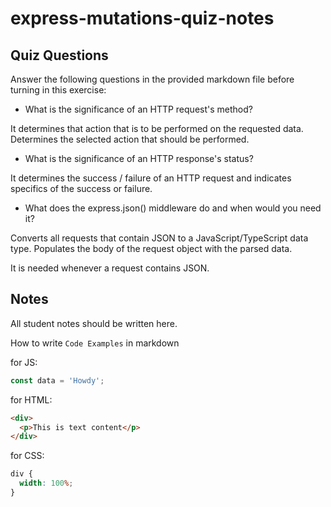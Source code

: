# express-mutations-quiz-notes

## Quiz Questions

Answer the following questions in the provided markdown file before turning in this exercise:

- What is the significance of an HTTP request's method?

It determines that action that is to be performed on the requested data.
Determines the selected action that should be performed.

- What is the significance of an HTTP response's status?

It determines the success / failure of an HTTP request and indicates specifics of the success or failure.

- What does the express.json() middleware do and when would you need it?

Converts all requests that contain JSON to a JavaScript/TypeScript data type.
Populates the body of the request object with the parsed data.

It is needed whenever a request contains JSON.

## Notes

All student notes should be written here.

How to write `Code Examples` in markdown

for JS:

```javascript
const data = 'Howdy';
```

for HTML:

```html
<div>
  <p>This is text content</p>
</div>
```

for CSS:

```css
div {
  width: 100%;
}
```
